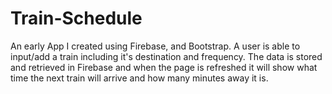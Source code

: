 # Train-Schedule

An early App I created using Firebase, and Bootstrap. A user is able to input/add a train including it's destination and frequency. The data is stored and retrieved in Firebase and when the page is refreshed it will show what time the next train will arrive and how many minutes away it is. 
